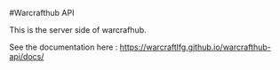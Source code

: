 #Warcrafthub API 

This is the server side of warcrafhub. 

See the documentation here : https://warcraftlfg.github.io/warcrafthub-api/docs/
